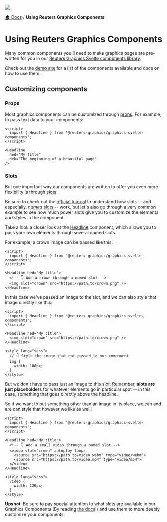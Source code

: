 ![](https://graphics.thomsonreuters.com/style-assets/images/logos/reuters-graphics-logo/svg/graphics-logo-color-dark.svg)

[🏠 Docs](https://github.com/reuters-graphics/bluprint_graphics-kit/blob/master/docs/developers/README.md) / **Using Reuters Graphics Components**


# Using Reuters Graphics Components

Many common components you'll need to make graphics pages are pre-written for you in our [Reuters Graphics Svelte components library](https://github.com/reuters-graphics/graphics-svelte-components).

Check out the [demo site](https://reuters-graphics.github.io/graphics-svelte-components/) for a list of the components available and docs on how to use them.

## Customizing components

### Props

Most graphics components can be customized through [props](https://svelte.dev/tutorial/declaring-props). For example, to pass text data to your components:

```svelte
<script>
  import { Headline } from '@reuters-graphics/graphics-svelte-components';
</script>

<Headline
  hed="My title"
  dek="The beginning of a beautiful page"
/>
```

### Slots

But one important way our components are written to offer you even more flexibility is through [slots](https://svelte.dev/tutorial/slots).

Be sure to check out the [official tutorial](https://svelte.dev/tutorial/slots) to understand how slots -- and especially, [_named_ slots](https://svelte.dev/tutorial/named-slots) -- work, but let's also go through a very common example to see how much power slots give you to customize the elements and styles in the component.

Take a look a closer look at the [Headline](https://reuters-graphics.github.io/graphics-svelte-components/components/headline) component, which allows you to pass your own elements through several named slots.

For example, a crown image can be passed like this:

```svelte
<script>
  import { Headline } from '@reuters-graphics/graphics-svelte-components';
</script>

<Headline hed="My title">
  <!-- 👇 Add a crown through a named slot -->
  <img slot="crown" src="https://path.to/crown.png" />
</Headline>
```

In this case we've passed an image to the slot, and we can also style that image directly like this:

```svelte
<script>
  import { Headline } from '@reuters-graphics/graphics-svelte-components';
</script>

<Headline hed="My title">
  <img slot="crown" src="https://path.to/crown.png" />
</Headline>

<style lang="scss">
  // 👇 Style the image that got passed to our component
  img {
    width: 100px;
  }
</style>
```

But we don't have to pass just an image to this slot. Remember, **slots are just placeholders** for whatever elements go in particular spot -- in this case, something that goes directly above the headline.

So if we want to put something other than an image in its place, we can and are can style that however we like as well!

```svelte
<script>
  import { Headline } from '@reuters-graphics/graphics-svelte-components';
</script>

<Headline hed="My title">
  <!-- 👇 Add a small video through a named slot -->
  <video slot="crown" autoplay loop>
    <source src="https://path.to/video.webm" type="video/webm">
    <source src="https://path.to/video.mp4" type="video/mp4">
  </video>
</Headline>

<style lang="scss">
  video {
    width: 120px;
  }
</style>
```

**Upshot**: Be sure to pay special attention to what slots are available in our Graphics Components (By reading [the docs](https://reuters-graphics.github.io/graphics-svelte-components/)!) and use them to more deeply customize your components.
